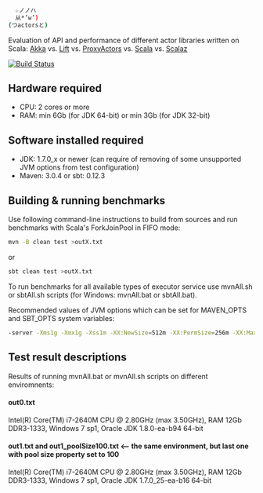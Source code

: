 ```sh
  ☆ノノハ
  从*’w’)
(つactorsと)
```

Evaluation of API and performance of different actor libraries written on Scala:
[Akka](https://github.com/akka/akka/blob/master/akka-actor/src/main/scala/akka/actor/Actor.scala) vs.
[Lift](https://github.com/lift/framework/blob/master/core/actor/src/main/scala/net/liftweb/actor/LiftActor.scala) vs.
[ProxyActors](https://github.com/nu11ptr/ProxyActors/blob/master/src/main/scala/api/actor/package.scala) vs.
[Scala](https://github.com/scala/scala/blob/master/src/actors/scala/actors/Actor.scala) vs.
[Scalaz](https://github.com/scalaz/scalaz/blob/master/core/src/main/scala/scalaz/concurrent/Actor.scala)

[![Build Status](https://secure.travis-ci.org/plokhotnyuk/actors.png)](http://travis-ci.org/plokhotnyuk/actors)

## Hardware required

- CPU: 2 cores or more
- RAM: min 6Gb (for JDK 64-bit) or min 3Gb (for JDK 32-bit)

## Software installed required

- JDK: 1.7.0_x or newer (can require of removing of some unsupported JVM options from test configuration)
- Maven: 3.0.4 or sbt: 0.12.3

## Building & running benchmarks

Use following command-line instructions to build from sources and run benchmarks with Scala's ForkJoinPool in FIFO mode:
```sh
mvn -B clean test >outX.txt
```
or
```sh
sbt clean test >outX.txt
```

To run benchmarks for all available types of executor service use mvnAll.sh or sbtAll.sh scripts (for Windows: mvnAll.bat or sbtAll.bat).

Recommended values of JVM options which can be set for MAVEN_OPTS and SBT_OPTS system variables:

```sh
-server -Xms1g -Xmx1g -Xss1m -XX:NewSize=512m -XX:PermSize=256m -XX:MaxPermSize=256m -XX:+TieredCompilation -XX:+UseG1GC -XX:+UseNUMA -XX:+UseCondCardMark -XX:-UseBiasedLocking -XX:+AlwaysPreTouch
```

## Test result descriptions

Results of running mvnAll.bat or mvnAll.sh scripts on different enviromnents:

#### out0.txt
Intel(R) Core(TM) i7-2640M CPU @ 2.80GHz (max 3.50GHz), RAM 12Gb DDR3-1333, Windows 7 sp1, Oracle JDK 1.8.0-ea-b94 64-bit

#### out1.txt and out1_poolSize100.txt <-- the same environment, but last one with pool size property set to 100
Intel(R) Core(TM) i7-2640M CPU @ 2.80GHz (max 3.50GHz), RAM 12Gb DDR3-1333, Windows 7 sp1, Oracle JDK 1.7.0_25-ea-b16 64-bit